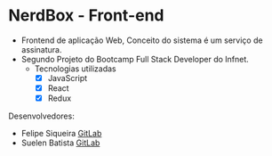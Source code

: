 # NerdBox - Front-end

- Frontend de aplicação Web, Conceito do sistema é um serviço de assinatura.
- Segundo Projeto do Bootcamp Full Stack Developer do Infnet.
    - Tecnologias utilizadas
        * [X] JavaScript
        * [X] React
        * [X] Redux

Desenvolvedores:
- Felipe Siqueira [GitLab](https://gitlab.com/fsiq)
- Suelen Batista [GitLab](https://gitlab.com/suelen.batista)
